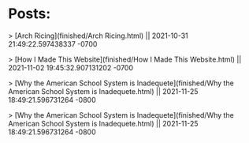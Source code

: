 # Posts:
<!--- The following entries are autogenerated--->
<!--- [post-name](relative-post-location) || last-modified-date-of-post-in-"yyyy-mm-dd hh-mm-ss"--->
\> [Arch Ricing](finished/Arch Ricing.html) || 2021-10-31 21:49:22.597438337 -0700

\> [How I Made This Website](finished/How I Made This Website.html) || 2021-11-02 19:45:32.907131202 -0700

\> [Why the American School System is Inadequete](finished/Why the American School System is Inadequete.html) || 2021-11-25 18:49:21.596731264 -0800

\> [Why the American School System is Inadequete](finished/Why the American School System is Inadequete.html) || 2021-11-25 18:49:21.596731264 -0800


